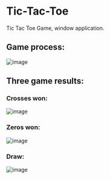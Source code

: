 # Tic-Tac-Toe
Tic Tac Toe Game, window application.
## Game process:
![image](https://github.com/user-attachments/assets/be4e8318-37af-4748-9cda-5501d2e62329)
## Three game results:
### Crosses won:
![image](https://github.com/user-attachments/assets/dea92174-2009-4352-8063-749068c9a500)
### Zeros won:
![image](https://github.com/user-attachments/assets/4dbd7c8d-a369-4f78-a7a6-34b279c58c8c)
### Draw:
![image](https://github.com/user-attachments/assets/049b443d-4c50-4dbe-85fd-de60e254aeeb)




